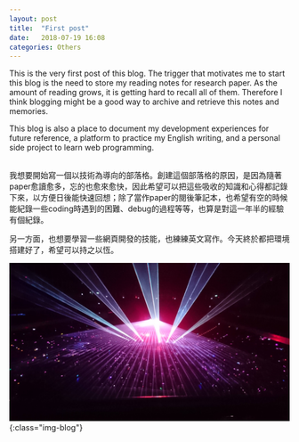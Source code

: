 ```yaml
---
layout: post
title:  "First post"
date:   2018-07-19 16:08
categories: Others
---
```

This is the very first post of this blog. The trigger that motivates me to start this blog is the need to store my reading notes for research paper. As the amount of reading grows, it is getting hard to recall all of them. Therefore I think blogging might be a good way to archive and retrieve this notes and memories.

This blog is also a place to document my development experiences for future reference, a platform to practice my English writing, and a personal side project to learn web programming.

<br>
我想要開始寫一個以技術為導向的部落格。創建這個部落格的原因，是因為隨著paper愈讀愈多，忘的也愈來愈快，因此希望可以把這些吸收的知識和心得都記錄下來，以方便日後能快速回想；除了當作paper的閱後筆記本，也希望有空的時候能紀錄一些coding時遇到的困難、debug的過程等等，也算是對這一年半的經驗有個紀錄。

另一方面，也想要學習一些網頁開發的技能，也練練英文寫作。今天終於都把環境搭建好了，希望可以持之以恆。

![img](/assets/post_img/DSC_2684.JPG){:class="img-blog"}